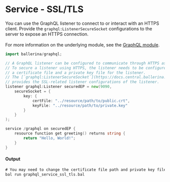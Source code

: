 # Service - SSL/TLS

 You can use the GraphQL listener to connect to or interact with an HTTPS client.
 Provide the `graphql:ListenerSecureSocket` configurations to the server to
 expose an HTTPS connection.<br/><br/>
 For more information on the underlying module, 
 see the [GraphQL module](https:docs.central.ballerina.io/ballerina/graphql/latest/).

```go
import ballerina/graphql;

// A GraphQL listener can be configured to communicate through HTTPS as well.
// To secure a listener using HTTPS, the listener needs to be configured with
// a certificate file and a private key file for the listener.
// The [`graphql:ListenerSecureSocket`](https://docs.central.ballerina.io/ballerina/graphql/latest/records/ListenerSecureSocket) record
// provides the SSL-related listener configurations of the listener.
listener graphql:Listener securedEP = new(9090,
    secureSocket = {
        key: {
            certFile: "../resource/path/to/public.crt",
            keyFile: "../resource/path/to/private.key"
        }
    }
);

service /graphql on securedEP {
    resource function get greeting() returns string {
        return "Hello, World!";
    }
}
```

#### Output

```go
# You may need to change the certificate file path and private key file path.
bal run graphql_service_ssl_tls.bal
```
